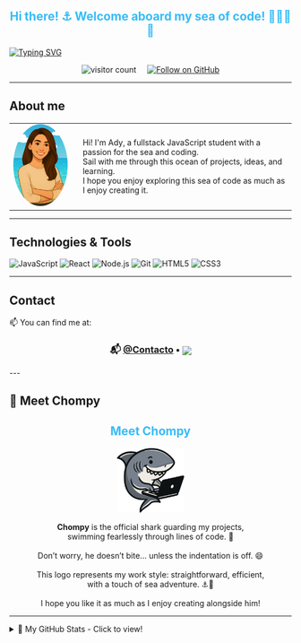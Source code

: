 <h2 align="center" style="color:#36BCF7;">Hi there! ⚓ Welcome aboard my sea of code! 👩🏻‍💻🦈</h2>

[![Typing SVG](https://readme-typing-svg.demolab.com?font=Fira+Code&duration=3000&pause=1000&color=2788B3&width=600&height=60&lines=%F0%9F%A4%BD+Dive+%F0%9F%92%A1+get+inspired+and+%F0%9F%8E%A8+create!;%F0%9F%8C%8A+Every+project%E2%80%99s+a+drop+in+my+learning+ocean+%F0%9F%A6%88;%F0%9F%92%99+Thanks+for+diving+into+my+projects+%F0%9F%A4%97)](https://git.io/typing-svg)

<p align="center">
  <img src="https://komarev.com/ghpvc/?username=Aday25&color=2788B3" alt="visitor count" />
  &nbsp;&nbsp;&nbsp;
  <a href="https://github.com/Aday25" target="_blank">
    <img src="https://img.shields.io/github/followers/Aday25?label=Follow&style=social" alt="Follow on GitHub" />
  </a>
</p>

---

## About me

<table>
  <tr>
    <td>
      <img src="avatar.png" alt="Avatar" width="150" style="border-radius: 50%;">
    </td>
    <td style="padding-left: 20px;">
        <span>
        Hi! I'm Ady, a fullstack JavaScript student with a passion for the sea and coding.<br>
        Sail with me through this ocean of projects, ideas, and learning.<br>
        I hope you enjoy exploring this sea of code as much as I enjoy creating it.
        </span>
    </td>
  </tr>
</table>

---

## Technologies & Tools

<p>
  <img src="https://img.shields.io/badge/JavaScript-F7DF1E?style=for-the-badge&logo=javascript&logoColor=black" alt="JavaScript" />
  <img src="https://img.shields.io/badge/React-61DAFB?style=for-the-badge&logo=react&logoColor=black" alt="React" />
  <img src="https://img.shields.io/badge/Node.js-339933?style=for-the-badge&logo=node.js&logoColor=white" alt="Node.js" />
  <img src="https://img.shields.io/badge/Git-F05032?style=for-the-badge&logo=git&logoColor=white" alt="Git" />
  <img src="https://img.shields.io/badge/HTML5-E34F26?style=for-the-badge&logo=html5&logoColor=white" alt="HTML5" />
  <img src="https://img.shields.io/badge/CSS3-1572B6?style=for-the-badge&logo=css3&logoColor=white" alt="CSS3" />
</p>

---

## Contact

📫 You can find me at:  
<h3 align="center">
  📬 <a href="mailto:aday.it25@gmail.com">@Contacto</a> • 
  <a href="https://www.linkedin.com/in/adayasc/" target="_blank">
    <img src="https://cdn.jsdelivr.net/gh/devicons/devicon/icons/linkedin/linkedin-original.svg" width="20" style="vertical-align:middle;" />
  </a>
</h3>
---

## 🦈 Meet Chompy

<h2 align="center" style="color:#36BCF7FF;">Meet Chompy</h2>

<p align="center">
  <img src="logo.png" alt="Chompy logo" width="120">
</p>

<p align="center">
  <strong>Chompy</strong> is the official shark guarding my projects,<br>
  swimming fearlessly through lines of code. 🦈<br><br>
  Don’t worry, he doesn’t bite... unless the indentation is off. 😄<br><br>
  This logo represents my work style: straightforward, efficient,<br>
  with a touch of sea adventure. ⚓🐚<br><br>
  I hope you like it as much as I enjoy creating alongside him!
</p>

---

<details>
  <summary>🚀 My GitHub Stats - Click to view!</summary>

---

<p align="center">
  <img src="https://i.gifer.com/VAyR.gif" width="100" alt="Wave" />
</p>
<p align="center">
  ⛵ <strong>Thanks for sailing through my GitHub!</strong><br>
  May your journey be full of smooth commits and creative storms. 🚀
</p>

  <br/>

  ![Aday25's GitHub stats](https://github-readme-stats.vercel.app/api?username=Aday25&show_icons=true&theme=blue)

  <br/>

  ![Top Languages](https://github-readme-stats.vercel.app/api/top-langs/?username=Aday25&layout=compact&theme=blue)

</details>
